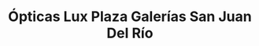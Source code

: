 ---
title: "Ópticas Lux Plaza Galerías San Juan Del Río"
url: /san-juan-del-rio/opticas-lux-plaza-galerias-san-juan-del-rio/
shop: Optiker
---